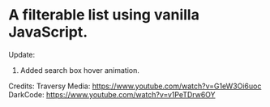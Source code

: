 # A filterable list using vanilla JavaScript.

Update:
1. Added search box hover animation.


Credits: 
Traversy Media: https://www.youtube.com/watch?v=G1eW3Oi6uoc
DarkCode: https://www.youtube.com/watch?v=v1PeTDrw6OY
